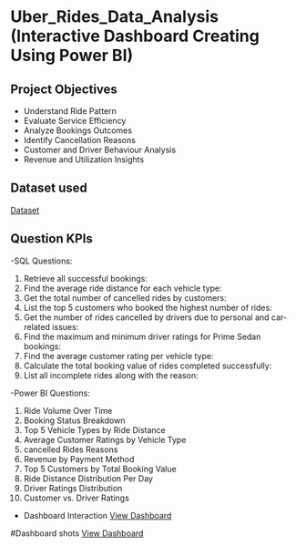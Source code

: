# Uber_Rides_Data_Analysis (Interactive Dashboard Creating Using Power BI)
## Project Objectives
- Understand Ride Pattern
- Evaluate Service Efficiency
- Analyze Bookings Outcomes
- Identify Cancellation Reasons
- Customer and Driver Behaviour Analysis
- Revenue and Utilization Insights
## Dataset used
<a href="https://github.com/satyamkumar089/Uber_Rides_Analysis/blob/main/preeboking.xlsx">Dataset</a>
## Question KPIs
-SQL Questions:
1.	Retrieve all successful bookings:
2.	Find the average ride distance for each vehicle type:
3.	Get the total number of cancelled rides by customers:
4.	List the top 5 customers who booked the highest number of rides:
5.	Get the number of rides cancelled by drivers due to personal and car-related issues:
6.	Find the maximum and minimum driver ratings for Prime Sedan bookings:
7.	Find the average customer rating per vehicle type:
8.	Calculate the total booking value of rides completed successfully:
9.	List all incomplete rides along with the reason:


-Power BI Questions:
1.	Ride Volume Over Time
2.	Booking Status Breakdown
3.	Top 5 Vehicle Types by Ride Distance
4.	Average Customer Ratings by Vehicle Type
5.	cancelled Rides Reasons
6.	Revenue by Payment Method
7.	Top 5 Customers by Total Booking Value
8.	Ride Distance Distribution Per Day
9.	Driver Ratings Distribution
10.	Customer vs. Driver Ratings
- Dashboard Interaction <a href="https://github.com/satyamkumar089/Uber_Rides_Analysis/blob/main/complete_uber_project.pbix">View Dashboard</a>

#Dashboard shots
<a href="">View Dashboard</a>

